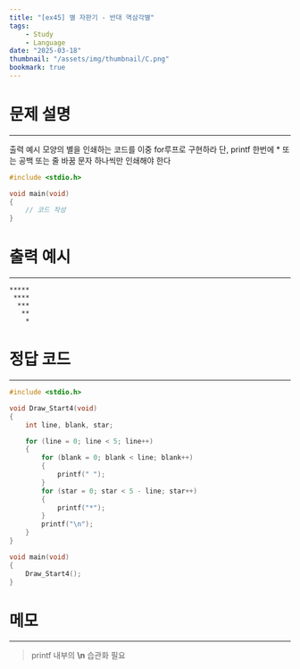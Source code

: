 ```yaml
---
title: "[ex45] 별 자판기 - 반대 역삼각별"
tags:
    - Study
    - Language
date: "2025-03-18"
thumbnail: "/assets/img/thumbnail/C.png"
bookmark: true
---
```

# 문제 설명
---
출력 예시 모양의 별을 인쇄하는 코드를 이중 for루프로 구현하라
단, printf 한번에 * 또는 공백 또는 줄 바꿈 문자 하나씩만 인쇄해야 한다

```c
#include <stdio.h>

void main(void)
{
	// 코드 작성
}
```

# 출력 예시
---

```
*****
 ****
  ***
   **
    *
```

# 정답 코드
---

```c
#include <stdio.h>

void Draw_Start4(void)
{
	int line, blank, star;

	for (line = 0; line < 5; line++)
	{
		for (blank = 0; blank < line; blank++)
		{
			printf(" ");
		}
		for (star = 0; star < 5 - line; star++)
		{
			printf("*");
		}
		printf("\n");
	}
}

void main(void)
{
	Draw_Start4();
}
```

# 메모
---
> printf 내부의 **\n** 습관화 필요